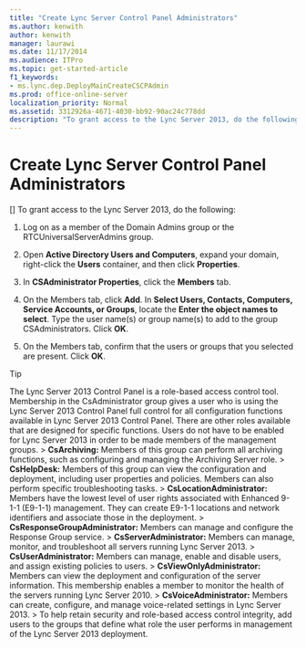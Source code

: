 ```yaml
---
title: "Create Lync Server Control Panel Administrators"
ms.author: kenwith
author: kenwith
manager: laurawi
ms.date: 11/17/2014
ms.audience: ITPro
ms.topic: get-started-article
f1_keywords:
- ms.lync.dep.DeployMainCreateCSCPAdmin
ms.prod: office-online-server
localization_priority: Normal
ms.assetid: 3312926a-4671-4030-bb92-90ac24c778dd
description: "To grant access to the Lync Server 2013, do the following:"
---
```


# Create Lync Server Control Panel Administrators
[]
To grant access to the Lync Server 2013, do the following:
  
1. Log on as a member of the Domain Admins group or the RTCUniversalServerAdmins group.
    
2. Open **Active Directory Users and Computers**, expand your domain, right-click the **Users** container, and then click **Properties**.
    
3. In **CSAdministrator Properties**, click the **Members** tab. 
    
4. On the Members tab, click **Add**. In **Select Users, Contacts, Computers, Service Accounts, or Groups**, locate the **Enter the object names to select**. Type the user name(s) or group name(s) to add to the group CSAdministrators. Click **OK**.
    
5. On the Members tab, confirm that the users or groups that you selected are present. Click **OK**.
    
> [!TIP]
>  The Lync Server 2013 Control Panel is a role-based access control tool. Membership in the CsAdministrator group gives a user who is using the Lync Server 2013 Control Panel full control for all configuration functions available in Lync Server 2013 Control Panel. There are other roles available that are designed for specific functions. Users do not have to be enabled for Lync Server 2013 in order to be made members of the management groups. > **CsArchiving:** Members of this group can perform all archiving functions, such as configuring and managing the Archiving Server role. > **CsHelpDesk:** Members of this group can view the configuration and deployment, including user properties and policies. Members can also perform specific troubleshooting tasks. > **CsLocationAdministrator:** Members have the lowest level of user rights associated with Enhanced 9-1-1 (E9-1-1) management. They can create E9-1-1 locations and network identifiers and associate those in the deployment. > **CsResponseGroupAdministrator:** Members can manage and configure the Response Group service. > **CsServerAdministrator:** Members can manage, monitor, and troubleshoot all servers running Lync Server 2013. > **CsUserAdministrator:** Members can manage, enable and disable users, and assign existing policies to users. > **CsViewOnlyAdministrator:** Members can view the deployment and configuration of the server information. This membership enables a member to monitor the health of the servers running Lync Server 2010. > **CsVoiceAdministrator:** Members can create, configure, and manage voice-related settings in Lync Server 2013. >  To help retain security and role-based access control integrity, add users to the groups that define what role the user performs in management of the Lync Server 2013 deployment. 
  

